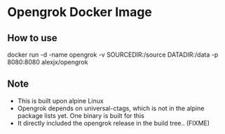 # Opengrok Docker Image

## How to use

docker run -d -name opengrok -v SOURCEDIR:/source DATADIR:/data -p 8080:8080 alexjx/opengrok

## Note

* This is built upon alpine Linux
* Opengrok depends on universal-ctags, which is not in the alpine package lists yet.
  One binary is built for this
* It directly included the opengrok release in the build tree.. (FIXME)